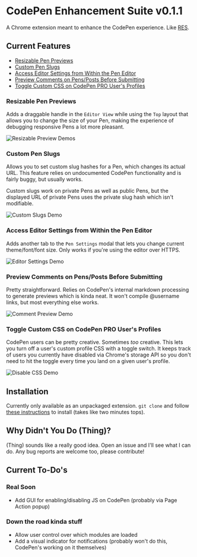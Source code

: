 # CodePen Enhancement Suite v0.1.1

A Chrome extension meant to enhance the CodePen experience. Like [RES](https://github.com/honestbleeps/Reddit-Enhancement-Suite).

## Current Features

* [Resizable Pen Previews](#resizable-pen-previews)
* [Custom Pen Slugs](#custom-pen-slugs)
* [Access Editor Settings from Within the Pen Editor](#access-editor-settings-from-within-the-pen-editor)
* [Preview Comments on Pens/Posts Before Submitting](#preview-comments-on-pensposts-before-submitting)
* [Toggle Custom CSS on CodePen PRO User's Profiles](#toggle-custom-css-on-codepen-pro-users-profiles)

### Resizable Pen Previews

Adds a draggable handle in the `Editor View` while using the `Top` layout that allows you to change the size of your Pen, making the experience of debugging responsive Pens a lot more pleasant. 

![Resizable Preview Demos](https://s3-us-west-2.amazonaws.com/s.cdpn.io/186499/resize_previews.gif)

### Custom Pen Slugs

Allows you to set custom slug hashes for a Pen, which changes its actual URL. This feature relies on undocumented CodePen functionality and is fairly buggy, but usually works.

Custom slugs work on private Pens as well as public Pens, but the displayed URL of private Pens uses the private slug hash which isn't modifiable.

![Custom Slugs Demo](https://s3-us-west-2.amazonaws.com/s.cdpn.io/186499/custom_slugs.gif)

### Access Editor Settings from Within the Pen Editor

Adds another tab to the `Pen Settings` modal that lets you change current theme/font/font size. Only works if you're using the editor over HTTPS.

![Editor Settings Demo](https://s3-us-west-2.amazonaws.com/s.cdpn.io/186499/editor_settings.gif)

### Preview Comments on Pens/Posts Before Submitting

Pretty straightforward. Relies on CodePen's internal markdown processing to generate previews which is kinda neat. It won't compile @username links, but most everything else works.

![Comment Preview Demo](https://s3-us-west-2.amazonaws.com/s.cdpn.io/186499/comment_preview.gif)

### Toggle Custom CSS on CodePen PRO User's Profiles

CodePen users can be pretty creative. Sometimes _too_ creative. This lets you turn off a user's custom profile CSS with a toggle switch. It keeps track of users you currently have disabled via Chrome's storage API so you don't need to hit the toggle every time you land on a given user's profile.

![Disable CSS Demo](https://s3-us-west-2.amazonaws.com/s.cdpn.io/186499/profile_css.gif)

## Installation

Currently only available as an unpackaged extension. `git clone` and follow [these instructions](https://developer.chrome.com/extensions/getstarted#unpacked) to install (takes like two minutes tops).

## Why Didn't You Do (Thing)?

(Thing) sounds like a really good idea. Open an issue and I'll see what I can do. Any bug reports are welcome too, please contribute!

## Current To-Do's

### Real Soon
* Add GUI for enabling/disabling JS on CodePen (probably via Page Action popup)

### Down the road kinda stuff
* Allow user control over which modules are loaded
* Add a visual indicator for notifications (probably won't do this, CodePen's working on it themselves)